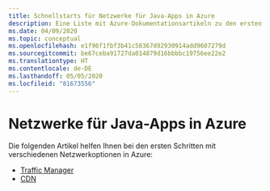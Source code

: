 ```yaml
---
title: Schnellstarts für Netzwerke für Java-Apps in Azure
description: Eine Liste mit Azure-Dokumentationsartikeln zu den ersten Schritten im Zusammenhang mit Netzwerken für Java-Apps.
ms.date: 04/09/2020
ms.topic: conceptual
ms.openlocfilehash: e1f96f1fbf3b41c58367d92930914add9607279d
ms.sourcegitcommit: be67ceba91727da014879d16bbbbc19756ee22e2
ms.translationtype: HT
ms.contentlocale: de-DE
ms.lasthandoff: 05/05/2020
ms.locfileid: "81673556"
---
```

# <a name="networking-for-java-apps-on-azure"></a>Netzwerke für Java-Apps in Azure

Die folgenden Artikel helfen Ihnen bei den ersten Schritten mit verschiedenen Netzwerkoptionen in Azure:

- [Traffic Manager](/azure/traffic-manager/quickstart-create-traffic-manager-profile-cli)
- [CDN](/azure/cdn/cdn-create-new-endpoint)
